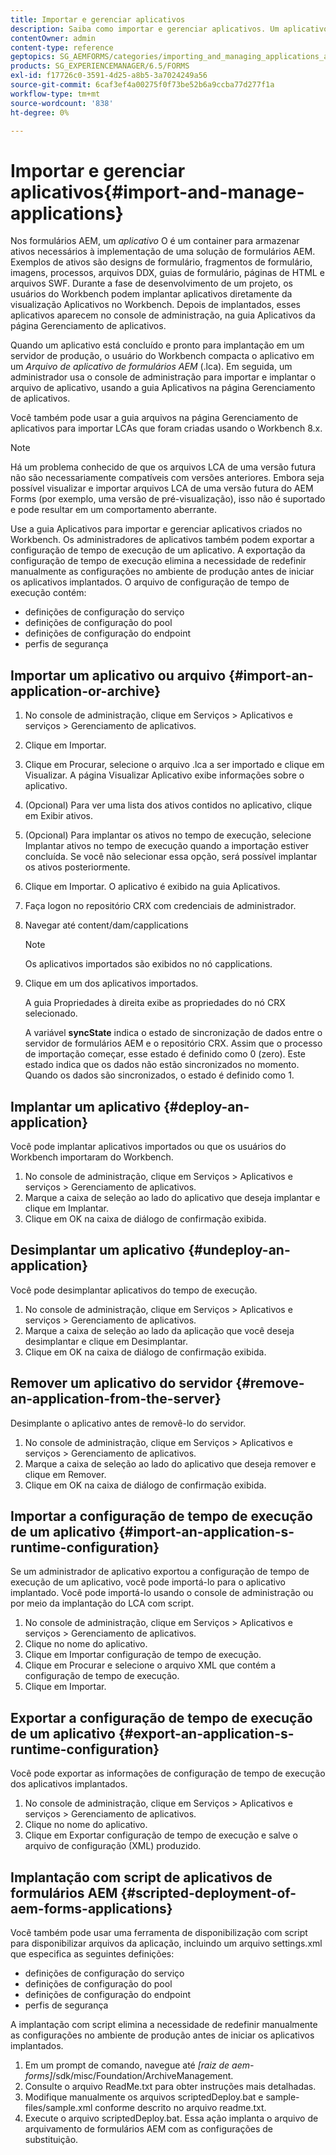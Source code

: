 ```yaml
---
title: Importar e gerenciar aplicativos
description: Saiba como importar e gerenciar aplicativos. Um aplicativo é um container para armazenar ativos necessários à implementação de uma solução de formulários AEM.
contentOwner: admin
content-type: reference
geptopics: SG_AEMFORMS/categories/importing_and_managing_applications_and_archives
products: SG_EXPERIENCEMANAGER/6.5/FORMS
exl-id: f17726c0-3591-4d25-a8b5-3a7024249a56
source-git-commit: 6caf3ef4a00275f0f73be52b6a9ccba77d277f1a
workflow-type: tm+mt
source-wordcount: '838'
ht-degree: 0%

---
```


# Importar e gerenciar aplicativos{#import-and-manage-applications}

Nos formulários AEM, um *aplicativo* O é um container para armazenar ativos necessários à implementação de uma solução de formulários AEM. Exemplos de ativos são designs de formulário, fragmentos de formulário, imagens, processos, arquivos DDX, guias de formulário, páginas de HTML e arquivos SWF. Durante a fase de desenvolvimento de um projeto, os usuários do Workbench podem implantar aplicativos diretamente da visualização Aplicativos no Workbench. Depois de implantados, esses aplicativos aparecem no console de administração, na guia Aplicativos da página Gerenciamento de aplicativos.

Quando um aplicativo está concluído e pronto para implantação em um servidor de produção, o usuário do Workbench compacta o aplicativo em um *Arquivo de aplicativo de formulários AEM* (.lca). Em seguida, um administrador usa o console de administração para importar e implantar o arquivo de aplicativo, usando a guia Aplicativos na página Gerenciamento de aplicativos.

Você também pode usar a guia arquivos na página Gerenciamento de aplicativos para importar LCAs que foram criadas usando o Workbench 8.x.

>[!NOTE]
>
>Há um problema conhecido de que os arquivos LCA de uma versão futura não são necessariamente compatíveis com versões anteriores. Embora seja possível visualizar e importar arquivos LCA de uma versão futura do AEM Forms (por exemplo, uma versão de pré-visualização), isso não é suportado e pode resultar em um comportamento aberrante.

Use a guia Aplicativos para importar e gerenciar aplicativos criados no Workbench. Os administradores de aplicativos também podem exportar a configuração de tempo de execução de um aplicativo. A exportação da configuração de tempo de execução elimina a necessidade de redefinir manualmente as configurações no ambiente de produção antes de iniciar os aplicativos implantados. O arquivo de configuração de tempo de execução contém:

* definições de configuração do serviço
* definições de configuração do pool
* definições de configuração do endpoint
* perfis de segurança

## Importar um aplicativo ou arquivo {#import-an-application-or-archive}

1. No console de administração, clique em Serviços > Aplicativos e serviços > Gerenciamento de aplicativos.
1. Clique em Importar.
1. Clique em Procurar, selecione o arquivo .lca a ser importado e clique em Visualizar. A página Visualizar Aplicativo exibe informações sobre o aplicativo.
1. (Opcional) Para ver uma lista dos ativos contidos no aplicativo, clique em Exibir ativos.
1. (Opcional) Para implantar os ativos no tempo de execução, selecione Implantar ativos no tempo de execução quando a importação estiver concluída. Se você não selecionar essa opção, será possível implantar os ativos posteriormente.
1. Clique em Importar. O aplicativo é exibido na guia Aplicativos.
1. Faça logon no repositório CRX com credenciais de administrador.
1. Navegar até content/dam/capplications

   >[!NOTE]
   >
   >Os aplicativos importados são exibidos no nó capplications.

1. Clique em um dos aplicativos importados.

   A guia Propriedades à direita exibe as propriedades do nó CRX selecionado.

   A variável **syncState** indica o estado de sincronização de dados entre o servidor de formulários AEM e o repositório CRX. Assim que o processo de importação começar, esse estado é definido como 0 (zero). Este estado indica que os dados não estão sincronizados no momento. Quando os dados são sincronizados, o estado é definido como 1.

## Implantar um aplicativo {#deploy-an-application}

Você pode implantar aplicativos importados ou que os usuários do Workbench importaram do Workbench.

1. No console de administração, clique em Serviços > Aplicativos e serviços > Gerenciamento de aplicativos.
1. Marque a caixa de seleção ao lado do aplicativo que deseja implantar e clique em Implantar.
1. Clique em OK na caixa de diálogo de confirmação exibida.

## Desimplantar um aplicativo {#undeploy-an-application}

Você pode desimplantar aplicativos do tempo de execução.

1. No console de administração, clique em Serviços > Aplicativos e serviços > Gerenciamento de aplicativos.
1. Marque a caixa de seleção ao lado da aplicação que você deseja desimplantar e clique em Desimplantar.
1. Clique em OK na caixa de diálogo de confirmação exibida.

## Remover um aplicativo do servidor {#remove-an-application-from-the-server}

Desimplante o aplicativo antes de removê-lo do servidor.

1. No console de administração, clique em Serviços > Aplicativos e serviços > Gerenciamento de aplicativos.
1. Marque a caixa de seleção ao lado do aplicativo que deseja remover e clique em Remover.
1. Clique em OK na caixa de diálogo de confirmação exibida.

## Importar a configuração de tempo de execução de um aplicativo {#import-an-application-s-runtime-configuration}

Se um administrador de aplicativo exportou a configuração de tempo de execução de um aplicativo, você pode importá-lo para o aplicativo implantado. Você pode importá-lo usando o console de administração ou por meio da implantação do LCA com script.

1. No console de administração, clique em Serviços > Aplicativos e serviços > Gerenciamento de aplicativos.
1. Clique no nome do aplicativo.
1. Clique em Importar configuração de tempo de execução.
1. Clique em Procurar e selecione o arquivo XML que contém a configuração de tempo de execução.
1. Clique em Importar.

## Exportar a configuração de tempo de execução de um aplicativo {#export-an-application-s-runtime-configuration}

Você pode exportar as informações de configuração de tempo de execução dos aplicativos implantados.

1. No console de administração, clique em Serviços > Aplicativos e serviços > Gerenciamento de aplicativos.
1. Clique no nome do aplicativo.
1. Clique em Exportar configuração de tempo de execução e salve o arquivo de configuração (XML) produzido.

## Implantação com script de aplicativos de formulários AEM {#scripted-deployment-of-aem-forms-applications}

Você também pode usar uma ferramenta de disponibilização com script para disponibilizar arquivos da aplicação, incluindo um arquivo settings.xml que especifica as seguintes definições:

* definições de configuração do serviço
* definições de configuração do pool
* definições de configuração do endpoint
* perfis de segurança

A implantação com script elimina a necessidade de redefinir manualmente as configurações no ambiente de produção antes de iniciar os aplicativos implantados.

1. Em um prompt de comando, navegue até *[raiz de aem-forms]*/sdk/misc/Foundation/ArchiveManagement.
1. Consulte o arquivo ReadMe.txt para obter instruções mais detalhadas.
1. Modifique manualmente os arquivos scriptedDeploy.bat e sample-files/sample.xml conforme descrito no arquivo readme.txt.
1. Execute o arquivo scriptedDeploy.bat. Essa ação implanta o arquivo de arquivamento de formulários AEM com as configurações de substituição.
